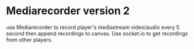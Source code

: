# Mediarecorder version 2
use Mediarecorder to record player's mediastream video/audio every 5 second then append recordings to canvas. Use socket.io to get recordings from other players.
